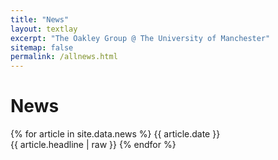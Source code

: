 ```yaml
---
title: "News"
layout: textlay
excerpt: "The Oakley Group @ The University of Manchester"
sitemap: false
permalink: /allnews.html
---
```


# News

{% for article in site.data.news %}
{{ article.date }} <br> {{ article.headline | raw }}
{% endfor %}
